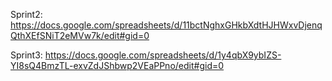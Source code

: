 Sprint2: https://docs.google.com/spreadsheets/d/11bctNghxGHkbXdtHJHWxvDjenqQthXEfSNiT2eMVw7k/edit#gid=0     

Sprint3: https://docs.google.com/spreadsheets/d/1y4qbX9ybIZS-YI8sQ4BmzTL-exvZdJShbwp2VEaPPno/edit#gid=0
